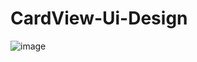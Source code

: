 # CardView-Ui-Design
![image](https://user-images.githubusercontent.com/81131231/176620152-1a317683-00d4-4e39-b542-4ef3cf8445ff.png)
